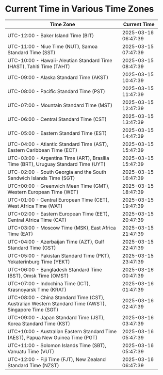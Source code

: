 # Current Time in Various Time Zones

| Time Zone | Current Time |
|-----------|--------------|
| UTC-12:00 - Baker Island Time (BIT) | 2025-03-16 06:47:39 |
| UTC-11:00 - Niue Time (NUT), Samoa Standard Time (SST) | 2025-03-15 07:47:39 |
| UTC-10:00 - Hawaii-Aleutian Standard Time (HAST), Tahiti Time (TAHT) | 2025-03-15 08:47:39 |
| UTC-09:00 - Alaska Standard Time (AKST) | 2025-03-15 10:47:39 |
| UTC-08:00 - Pacific Standard Time (PST) | 2025-03-15 11:47:39 |
| UTC-07:00 - Mountain Standard Time (MST) | 2025-03-15 12:47:39 |
| UTC-06:00 - Central Standard Time (CST) | 2025-03-15 13:47:39 |
| UTC-05:00 - Eastern Standard Time (EST) | 2025-03-15 14:47:39 |
| UTC-04:00 - Atlantic Standard Time (AST), Eastern Caribbean Time (ECT) | 2025-03-15 15:47:39 |
| UTC-03:00 - Argentina Time (ART), Brasília Time (BRT), Uruguay Standard Time (UYT) | 2025-03-15 15:47:39 |
| UTC-02:00 - South Georgia and the South Sandwich Islands Time (SGT) | 2025-03-15 16:47:39 |
| UTC±00:00 - Greenwich Mean Time (GMT), Western European Time (WET) | 2025-03-15 18:47:39 |
| UTC+01:00 - Central European Time (CET), West Africa Time (WAT) | 2025-03-15 19:47:39 |
| UTC+02:00 - Eastern European Time (EET), Central Africa Time (CAT) | 2025-03-15 20:47:39 |
| UTC+03:00 - Moscow Time (MSK), East Africa Time (EAT) | 2025-03-15 21:47:39 |
| UTC+04:00 - Azerbaijan Time (AZT), Gulf Standard Time (GST) | 2025-03-15 22:47:39 |
| UTC+05:00 - Pakistan Standard Time (PKT), Yekaterinburg Time (YEKT) | 2025-03-15 23:47:39 |
| UTC+06:00 - Bangladesh Standard Time (BST), Omsk Time (OMST) | 2025-03-16 00:47:39 |
| UTC+07:00 - Indochina Time (ICT), Krasnoyarsk Time (KRAT) | 2025-03-16 01:47:39 |
| UTC+08:00 - China Standard Time (CST), Australian Western Standard Time (AWST), Singapore Time (SGT) | 2025-03-16 02:47:39 |
| UTC+09:00 - Japan Standard Time (JST), Korea Standard Time (KST) | 2025-03-16 03:47:39 |
| UTC+10:00 - Australian Eastern Standard Time (AEST), Papua New Guinea Time (PGT) | 2025-03-16 05:47:39 |
| UTC+11:00 - Solomon Islands Time (SBT), Vanuatu Time (VUT) | 2025-03-16 05:47:39 |
| UTC+12:00 - Fiji Time (FJT), New Zealand Standard Time (NZST) | 2025-03-16 06:47:39 |
